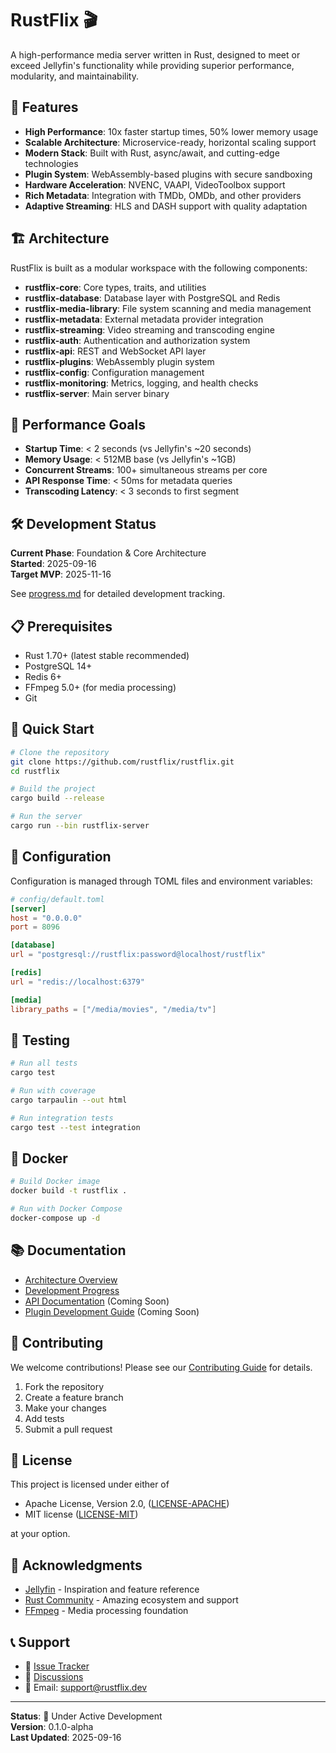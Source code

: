 # RustFlix 🎬

A high-performance media server written in Rust, designed to meet or exceed Jellyfin's functionality while providing superior performance, modularity, and maintainability.

## 🚀 Features

- **High Performance**: 10x faster startup times, 50% lower memory usage
- **Scalable Architecture**: Microservice-ready, horizontal scaling support
- **Modern Stack**: Built with Rust, async/await, and cutting-edge technologies
- **Plugin System**: WebAssembly-based plugins with secure sandboxing
- **Hardware Acceleration**: NVENC, VAAPI, VideoToolbox support
- **Rich Metadata**: Integration with TMDb, OMDb, and other providers
- **Adaptive Streaming**: HLS and DASH support with quality adaptation

## 🏗️ Architecture

RustFlix is built as a modular workspace with the following components:

- **rustflix-core**: Core types, traits, and utilities
- **rustflix-database**: Database layer with PostgreSQL and Redis
- **rustflix-media-library**: File system scanning and media management
- **rustflix-metadata**: External metadata provider integration
- **rustflix-streaming**: Video streaming and transcoding engine
- **rustflix-auth**: Authentication and authorization system
- **rustflix-api**: REST and WebSocket API layer
- **rustflix-plugins**: WebAssembly plugin system
- **rustflix-config**: Configuration management
- **rustflix-monitoring**: Metrics, logging, and health checks
- **rustflix-server**: Main server binary

## 🎯 Performance Goals

- **Startup Time**: < 2 seconds (vs Jellyfin's ~20 seconds)
- **Memory Usage**: < 512MB base (vs Jellyfin's ~1GB)
- **Concurrent Streams**: 100+ simultaneous streams per core
- **API Response Time**: < 50ms for metadata queries
- **Transcoding Latency**: < 3 seconds to first segment

## 🛠️ Development Status

**Current Phase**: Foundation & Core Architecture  
**Started**: 2025-09-16  
**Target MVP**: 2025-11-16  

See [progress.md](progress.md) for detailed development tracking.

## 📋 Prerequisites

- Rust 1.70+ (latest stable recommended)
- PostgreSQL 14+
- Redis 6+
- FFmpeg 5.0+ (for media processing)
- Git

## 🚀 Quick Start

```bash
# Clone the repository
git clone https://github.com/rustflix/rustflix.git
cd rustflix

# Build the project
cargo build --release

# Run the server
cargo run --bin rustflix-server
```

## 🔧 Configuration

Configuration is managed through TOML files and environment variables:

```toml
# config/default.toml
[server]
host = "0.0.0.0"
port = 8096

[database]
url = "postgresql://rustflix:password@localhost/rustflix"

[redis]
url = "redis://localhost:6379"

[media]
library_paths = ["/media/movies", "/media/tv"]
```

## 🧪 Testing

```bash
# Run all tests
cargo test

# Run with coverage
cargo tarpaulin --out html

# Run integration tests
cargo test --test integration
```

## 🐳 Docker

```bash
# Build Docker image
docker build -t rustflix .

# Run with Docker Compose
docker-compose up -d
```

## 📚 Documentation

- [Architecture Overview](memory.md)
- [Development Progress](progress.md)
- [API Documentation](docs/api.md) (Coming Soon)
- [Plugin Development Guide](docs/plugins.md) (Coming Soon)

## 🤝 Contributing

We welcome contributions! Please see our [Contributing Guide](CONTRIBUTING.md) for details.

1. Fork the repository
2. Create a feature branch
3. Make your changes
4. Add tests
5. Submit a pull request

## 📄 License

This project is licensed under either of

- Apache License, Version 2.0, ([LICENSE-APACHE](LICENSE-APACHE))
- MIT license ([LICENSE-MIT](LICENSE-MIT))

at your option.

## 🙏 Acknowledgments

- [Jellyfin](https://jellyfin.org/) - Inspiration and feature reference
- [Rust Community](https://www.rust-lang.org/community) - Amazing ecosystem and support
- [FFmpeg](https://ffmpeg.org/) - Media processing foundation

## 📞 Support

- 🐛 [Issue Tracker](https://github.com/rustflix/rustflix/issues)
- 💬 [Discussions](https://github.com/rustflix/rustflix/discussions)
- 📧 Email: support@rustflix.dev

---

**Status**: 🚧 Under Active Development  
**Version**: 0.1.0-alpha  
**Last Updated**: 2025-09-16
